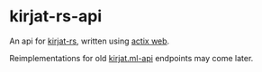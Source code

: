 # kirjat-rs-api
An api for [kirjat-rs](https://github.com/xypine/kirjat-rs), written using [actix web](https://actix.rs/).

Reimplementations for old [kirjat.ml-api](https://github.com/xypine/Kirjat.ml-api) endpoints may come later.
